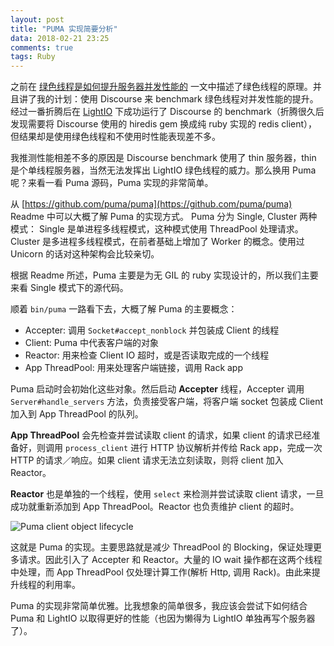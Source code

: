 ```yaml
---
layout: post
title: "PUMA 实现简要分析"
data: 2018-02-21 23:25
comments: true
tags: Ruby
---
```

之前在 [绿色线程是如何提升服务器并发性能的](http://justjjy.com/2018/02/16/how-to-improve-server-concurrency-with-green-thread/) 一文中描述了绿色线程的原理。并且讲了我的计划：使用 Discourse 来 benchmark 绿色线程对并发性能的提升。经过一番折腾后在 [LightIO](https://github.com/socketry/lightio) 下成功运行了 Discourse 的 benchmark（折腾很久后发现需要将 Discourse 使用的 hiredis gem 换成纯 ruby 实现的 redis client），但结果却是使用绿色线程和不使用时性能表现差不多。

我推测性能相差不多的原因是 Discourse benchmark 使用了 thin 服务器，thin 是个单线程服务器，当然无法发挥出 LightIO 绿色线程的威力。那么换用 Puma 呢？来看一看 Puma 源码，Puma 实现的非常简单。

从 [https://github.com/puma/puma](https://github.com/puma/puma) Readme 中可以大概了解 Puma 的实现方式。
Puma 分为 Single, Cluster 两种模式：
Single 是单进程多线程模式，这种模式使用 ThreadPool 处理请求。
Cluster 是多进程多线程模式，在前者基础上增加了 Worker 的概念。使用过 Unicorn 的话对这种架构会比较亲切。

根据 Readme 所述，Puma 主要是为无 GIL 的 ruby 实现设计的，所以我们主要来看 Single 模式下的源代码。

顺着 `bin/puma` 一路看下去，大概了解 Puma 的主要概念：

* Accepter: 调用 `Socket#accept_nonblock` 并包装成 Client 的线程
* Client: Puma 中代表客户端的对象
* Reactor: 用来检查 Client IO 超时，或是否读取完成的一个线程
* App ThreadPool: 用来处理客户端链接，调用 Rack app

Puma 启动时会初始化这些对象。然后启动 **Accepter** 线程，Accepter 调用 `Server#handle_servers` 方法，负责接受客户端，将客户端 socket 包装成 Client 加入到 App ThreadPool 的队列。

**App ThreadPool** 会先检查并尝试读取 client 的请求，如果 client 的请求已经准备好，则调用 `process_client` 进行 HTTP 协议解析并传给 Rack app，完成一次 HTTP 的请求／响应。如果 client 请求无法立刻读取，则将 client 加入 Reactor。

**Reactor** 也是单独的一个线程，使用 `select` 来检测并尝试读取 client 请求，一旦成功就重新添加到 App ThreadPool。Reactor 也负责维护 client 的超时。

![Puma client object lifecycle](/images/posts/PumaSource/Puma_client_lifecycle.png)

这就是 Puma 的实现。主要思路就是减少 ThreadPool 的 Blocking，保证处理更多请求。因此引入了 Accepter 和 Reactor。大量的 IO wait 操作都在这两个线程中处理，而 App ThreadPool 仅处理计算工作(解析 Http, 调用 Rack)。由此来提升线程的利用率。

Puma 的实现非常简单优雅。比我想象的简单很多，我应该会尝试下如何结合 Puma 和 LightIO 以取得更好的性能（也因为懒得为 LightIO 单独再写个服务器了）。
